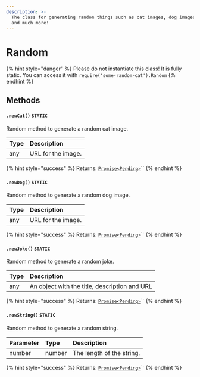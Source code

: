 ```yaml
---
description: >-
  The class for generating random things such as cat images, dog images, jokes
  and much more!
---
```


# Random

{% hint style="danger" %}
Please do not instantiate this class! It is fully static. You can access it with `require('some-random-cat').Random`
{% endhint %}

## Methods

#### `.newCat()`  `STATIC`

Random method to generate a random cat image.

| Type | Description |
| :--- | :--- |
| any | URL for the image. |

{% hint style="success" %}
Returns: [`Promise<Pending>`](https://developer.mozilla.org/en-US/docs/Web/JavaScript/Reference/Global_Objects/Promise)\`\`
{% endhint %}

#### `.newDog()` `STATIC`

Random method to generate a random dog image.

| Type | Description |
| :--- | :--- |
| any | URL for the image. |

{% hint style="success" %}
Returns: [`Promise<Pending>`](https://developer.mozilla.org/en-US/docs/Web/JavaScript/Reference/Global_Objects/Promise)\`\`
{% endhint %}

#### `.newJoke()` `STATIC`

Random method to generate a random joke.

| Type | Description |
| :--- | :--- |
| any | An object with the title, description and URL |

{% hint style="success" %}
Returns: [`Promise<Pending>`](https://developer.mozilla.org/en-US/docs/Web/JavaScript/Reference/Global_Objects/Promise)\`\`
{% endhint %}

#### `.newString()` `STATIC`

Random method to generate a random string.

| Parameter | Type | Description |
| :--- | :--- | :--- |
| number | number | The length of the string. |

{% hint style="success" %}
Returns: [`Promise<Pending>`](https://developer.mozilla.org/en-US/docs/Web/JavaScript/Reference/Global_Objects/Promise)\`\`
{% endhint %}

